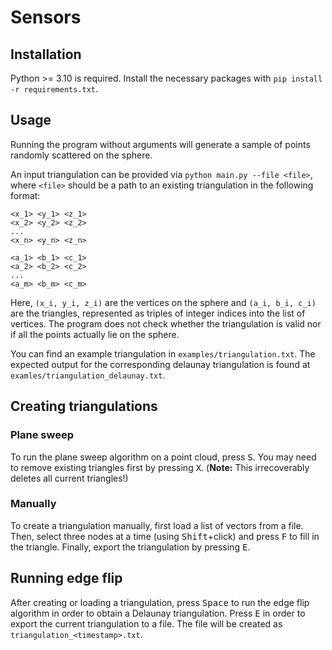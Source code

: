 # Sensors

## Installation

Python >= 3.10 is required. Install the necessary packages with `pip install -r requirements.txt`.

## Usage

Running the program without arguments will generate a sample of points randomly scattered on the sphere.

An input triangulation can be provided via `python main.py --file <file>`, where `<file>` should be a path to an existing triangulation in the following format:

```
<x_1> <y_1> <z_1>
<x_2> <y_2> <z_2>
...
<x_n> <y_n> <z_n>

<a_1> <b_1> <c_1>
<a_2> <b_2> <c_2>
...
<a_m> <b_m> <c_m>
```

Here, `(x_i, y_i, z_i)` are the vertices on the sphere and `(a_i, b_i, c_i)` are the triangles, represented as triples
of integer indices into the list of vertices. The program does not check whether the triangulation is valid nor if all
the points actually lie on the sphere.

You can find an example triangulation in `examples/triangulation.txt`. The expected output for the corresponding
delaunay triangulation is found at `examles/triangulation_delaunay.txt`.

## Creating triangulations

### Plane sweep

To run the plane sweep algorithm on a point cloud, press <kbd>S</kbd>. You may need to remove existing triangles first
by pressing <kbd>X</kbd>. (**Note:** This irrecoverably deletes all current triangles!)

### Manually

To create a triangulation manually, first load a list of vectors from a file.
Then, select three nodes at a time (using <kbd>Shift</kbd>+click) and press <kbd>F</kbd> to fill in the triangle.
Finally, export the triangulation by pressing <kbd>E</kbd>.

## Running edge flip

After creating or loading a triangulation, press <kbd>Space</kbd> to run the edge flip algorithm in order to obtain a
Delaunay triangulation. Press <kbd>E</kbd> in order to export the current triangulation to a file. The file will be
created as `triangulation_<timestamp>.txt`.
